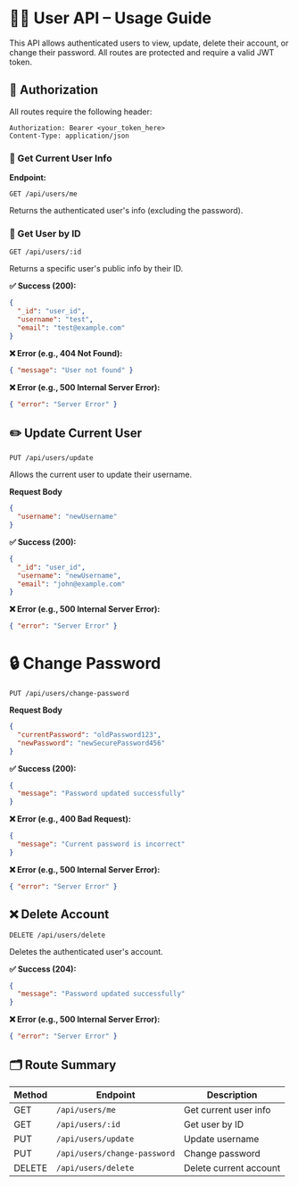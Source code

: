 # 🧑‍💻 User API – Usage Guide

This API allows authenticated users to view, update, delete their account, or change their password. All routes are protected and require a valid JWT token.

## 🔐 Authorization

All routes require the following header:

```http
Authorization: Bearer <your_token_here>
Content-Type: application/json
```

### 📘 Get Current User Info

**Endpoint:**

```http
GET /api/users/me
```

Returns the authenticated user's info (excluding the password).

### 📘 Get User by ID

```http
GET /api/users/:id
```

Returns a specific user's public info by their ID.

**✅ Success (200):**

```json
{
  "_id": "user_id",
  "username": "test",
  "email": "test@example.com"
}
```

**❌ Error (e.g., 404 Not Found):**

```json
{ "message": "User not found" }
```

**❌ Error (e.g., 500 Internal Server Error):**

```json
{ "error": "Server Error" }
```

## ✏️ Update Current User

```http
PUT /api/users/update
```

Allows the current user to update their username.

**Request Body**

```json
{
  "username": "newUsername"
}
```

**✅ Success (200):**

```json
{
  "_id": "user_id",
  "username": "newUsername",
  "email": "john@example.com"
}
```

**❌ Error (e.g., 500 Internal Server Error):**

```json
{ "error": "Server Error" }
```

# 🔒 Change Password

```http
PUT /api/users/change-password
```

**Request Body**

```json
{
  "currentPassword": "oldPassword123",
  "newPassword": "newSecurePassword456"
}
```

**✅ Success (200):**

```json
{
  "message": "Password updated successfully"
}
```

**❌ Error (e.g., 400 Bad Request):**

```json
{
  "message": "Current password is incorrect"
}
```

**❌ Error (e.g., 500 Internal Server Error):**

```json
{ "error": "Server Error" }
```

## ❌ Delete Account

```http
DELETE /api/users/delete
```

Deletes the authenticated user's account.

**✅ Success (204):**

```json
{
  "message": "Password updated successfully"
}
```

**❌ Error (e.g., 500 Internal Server Error):**

```json
{ "error": "Server Error" }
```

## 🗂️ Route Summary

| Method | Endpoint                     | Description            |
| ------ | ---------------------------- | ---------------------- |
| GET    | `/api/users/me`              | Get current user info  |
| GET    | `/api/users/:id`             | Get user by ID         |
| PUT    | `/api/users/update`          | Update username        |
| PUT    | `/api/users/change-password` | Change password        |
| DELETE | `/api/users/delete`          | Delete current account |
